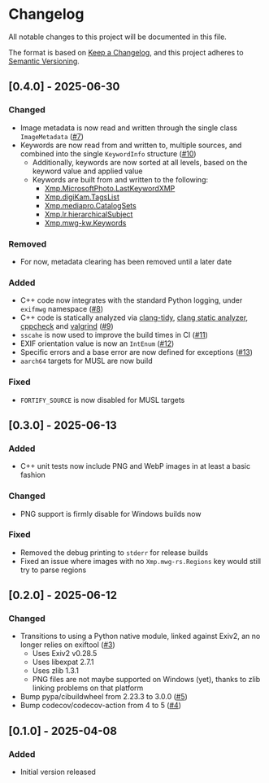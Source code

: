 # Changelog

All notable changes to this project will be documented in this file.

The format is based on [Keep a Changelog](https://keepachangelog.com/en/1.1.0/),
and this project adheres to [Semantic Versioning](https://semver.org/spec/v2.0.0.html).

## [0.4.0] - 2025-06-30

### Changed

- Image metadata is now read and written through the single class `ImageMetadata` ([#7](https://github.com/stumpylog/exifmwg/pull/7))
- Keywords are now read from and written to, multiple sources, and combined into the single `KeywordInfo` structure ([#10](https://github.com/stumpylog/exifmwg/pull/10))
  - Additionally, keywords are now sorted at all levels, based on the keyword value and applied value
  - Keywords are built from and written to the following:
    - [Xmp.MicrosoftPhoto.LastKeywordXMP](https://exiftool.org/TagNames/Microsoft.html#XMP)
    - [Xmp.digiKam.TagsList](https://exiftool.org/TagNames/XMP.html#digiKam)
    - [Xmp.mediapro.CatalogSets](https://exiftool.org/TagNames/XMP.html#MediaPro)
    - [Xmp.lr.hierarchicalSubject](https://exiftool.org/TagNames/XMP.html#Lightroom)
    - [Xmp.mwg-kw.Keywords](https://exiftool.org/TagNames/MWG.html#Keywords)

### Removed

- For now, metadata clearing has been removed until a later date

### Added

- C++ code now integrates with the standard Python logging, under `exifmwg` namespace ([#8](https://github.com/stumpylog/exifmwg/pull/8))
- C++ code is statically analyzed via [clang-tidy](https://clang.llvm.org/extra/clang-tidy/), [clang static analyzer](https://clang-analyzer.llvm.org/), [cppcheck](https://cppcheck.sourceforge.io/) and [valgrind](https://valgrind.org/) ([#9](https://github.com/stumpylog/exifmwg/pull/9))
- `sscahe` is now used to improve the build times in CI ([#11](https://github.com/stumpylog/exifmwg/pull/11))
- EXIF orientation value is now an `IntEnum` ([#12](https://github.com/stumpylog/exifmwg/pull/12))
- Specific errors and a base error are now defined for exceptions ([#13](https://github.com/stumpylog/exifmwg/pull/13))
- `aarch64` targets for MUSL are now build

### Fixed

- `FORTIFY_SOURCE` is now disabled for MUSL targets

## [0.3.0] - 2025-06-13

### Added

- C++ unit tests now include PNG and WebP images in at least a basic fashion

### Changed

- PNG support is firmly disable for Windows builds now

### Fixed

- Removed the debug printing to `stderr` for release builds
- Fixed an issue where images with no `Xmp.mwg-rs.Regions` key would still try to parse regions

## [0.2.0] - 2025-06-12

### Changed

- Transitions to using a Python native module, linked against Exiv2, an no longer relies on exiftool ([#3](https://github.com/stumpylog/exifmwg/pull/3))
  - Uses Exiv2 v0.28.5
  - Uses libexpat 2.7.1
  - Uses zlib 1.3.1
  - PNG files are not maybe supported on Windows (yet), thanks to zlib linking problems on that platform
- Bump pypa/cibuildwheel from 2.23.3 to 3.0.0 ([#5](https://github.com/stumpylog/exifmwg/pull/5))
- Bump codecov/codecov-action from 4 to 5 ([#4](https://github.com/stumpylog/exifmwg/pull/4))

## [0.1.0] - 2025-04-08

### Added

- Initial version released
